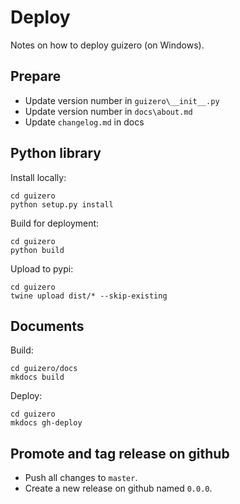 # Deploy

Notes on how to deploy guizero (on Windows).

## Prepare

- Update version number in `guizero\__init__.py`
- Update version number in `docs\about.md`
- Update `changelog.md` in docs

## Python library

Install locally:

```
cd guizero
python setup.py install
```

Build for deployment:

```
cd guizero
python build
```

Upload to pypi:

```
cd guizero
twine upload dist/* --skip-existing
```

## Documents

Build:

```
cd guizero/docs
mkdocs build
```

Deploy:

```
cd guizero
mkdocs gh-deploy
```

## Promote and tag release on github

- Push all changes to `master`.
- Create a new release on github named `0.0.0`. 
